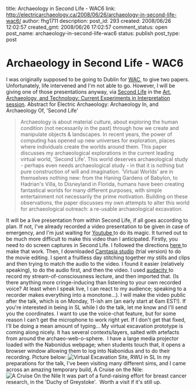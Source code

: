 title: Archaeology in Second Life - WAC6
link: http://electricarchaeology.ca/2008/06/26/archaeology-in-second-life-wac6/
author: fhg1711
description: 
post_id: 293
created: 2008/06/26 12:02:57
created_gmt: 2008/06/26 17:02:57
comment_status: open
post_name: archaeology-in-second-life-wac6
status: publish
post_type: post

# Archaeology in Second Life - WAC6

I was originally supposed to be going to Dublin for [WAC](http://www.worldarchaeologicalcongress.org/site/home.php), to give two papers. Unfortunately, life intervened and I'm not able to go. However, I will be giving one of those presentations anyway, via [Second Life](http://secondlife.com/) in the [Art, Archaeology, and Technology: Current Experiments in Interpretation session](http://middlesavagery.wordpress.com/2008/01/22/wac-2008-call-for-participation/). Abstract for Electric Archaeology: Archaeology In, and Archaeology Of, 'Second Life' 

> Archaeology is about material culture, about exploring the human condition (not necessarily in the past) through how we create and manipulate objects & landscapes. In recent years, the power of computing has opened up new universes for exploration, places where individuals create the worlds around them. This paper discusses my archaeological explorations in the current leading virtual world, 'Second Life'. This world deserves archaeological study - perhaps even needs archaeological study - in that it is nothing but pure construction of will and imagination. 'Virtual Worlds' are in themselves nothing new: from the Haning Gardens of Babylon, to Hadrian's Villa, to Disneyland in Florida, humans have been creating fantastical worlds for many different purposes, with simple entertainment not necessarily the prime motivation. Building on these observations, the paper discusses my own attempts to alter this world for archaeological outreach: a re-usable archaeological excavation.

It will be a live presentation from within Second Life, if all goes according to plan. If not, I've already recorded a video presentation to be given in case of emergency, and I'm just waiting for [Youtube ](http://youtube.com/user/drsmgraham)to do its magic. It turned out to be much more difficult to make this video than I anticipated. Firstly, you need to do screen captures in Second Life. I followed the directions [here ](http://secondlife.com/app/help/guides/movies.php)to make that work. Then, I downloaded [Camtasia studio](http://www.techsmith.com/camtasia.asp) (trial version) to do the movie editing. I spent a fruitless day stitching together my stills and clips and then trying to match the audio to the video. I found it easier (relatively speaking), to do the audio first, and then the video. I used [audacity ](http://audacity.sourceforge.net/)to record my stream-of-consciousness lecture, and then imported that. (Is there anything more cringe-inducing than listening to your own recorded voice? At least when I speak live, I can react to my audience; speaking to a recorder makes everything into a monotone...). I will make the video public after the talk, which is on Monday, 11-ish am (an early start at 6am EST!). If you're interested in being in SL while I do the talk, let me know and I'll send you the coordinates. I want to use the voice-chat feature, but for some reason I can't get the microphone to work right yet. If I don't get that fixed, I'll be doing a mean amount of typing... My virtual excavation prototype is coming along nicely. It has several contexts/layers, salted with artefacts from around the archaeo-web-o-sphere.  I have a large media projector loaded with the Nabonidus webpage; when students touch that, it opens a browser window allowing them to log into Nabonidus and to do their recording. Picture below: ![Virtual Excavation Site, RWU in SL](http://electricarchaeologist.files.wordpress.com/2008/06/snapshot_008.jpg?w=300) In my preparations for the talk, I've been visiting many different sims, and I came across an amazing temporary build, A Cruise on the Nile: ![A Cruise On the Nile](http://electricarchaeologist.files.wordpress.com/2008/06/nile-cruise.jpg?w=300) It was part of a fund-raising effort for breast cancer research, in the 'Duchy of Greystoke'.  Worth a visit if it's still up.